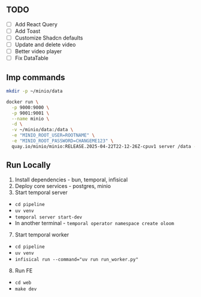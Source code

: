 ## TODO

- [ ] Add React Query
- [ ] Add Toast
- [ ] Customize Shadcn defaults
- [ ] Update and delete video
- [ ] Better video player
- [ ] Fix DataTable

## Imp commands

```bash
mkdir -p ~/minio/data

docker run \
  -p 9000:9000 \
  -p 9001:9001 \
  --name minio \
  -d \
  -v ~/minio/data:/data \
  -e "MINIO_ROOT_USER=ROOTNAME" \
  -e "MINIO_ROOT_PASSWORD=CHANGEME123" \
  quay.io/minio/minio:RELEASE.2025-04-22T22-12-26Z-cpuv1 server /data --console-address ":9001"
```

## Run Locally

1. Install dependencies - bun, temporal, infisical
2. Deploy core services - postgres, minio
3. Start temporal server

- `cd pipeline`
- `uv venv`
- `temporal server start-dev`
- In another terminal - `temporal operator namespace create oloom`

7. Start temporal worker

- `cd pipeline`
- `uv venv`
- `infisical run --command="uv run run_worker.py"`

8. Run FE

- `cd web`
- `make dev`
